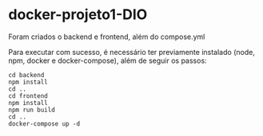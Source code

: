 # docker-projeto1-DIO
Foram criados o backend e frontend, além do compose.yml

Para executar com sucesso, é necessário ter previamente instalado (node, npm, docker e docker-compose), além de seguir os passos:  
```
cd backend
npm install
cd ..
cd frontend
npm install
npm run build
cd ..
docker-compose up -d
```
